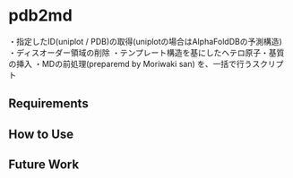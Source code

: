 # pdb2md
・指定したID(uniplot / PDB)の取得(uniplotの場合はAlphaFoldDBの予測構造)
・ディスオーダー領域の削除
・テンプレート構造を基にしたヘテロ原子・基質の挿入
・MDの前処理(preparemd by Moriwaki san)
を、一括で行うスクリプト

## Requirements

## How to Use

## Future Work
